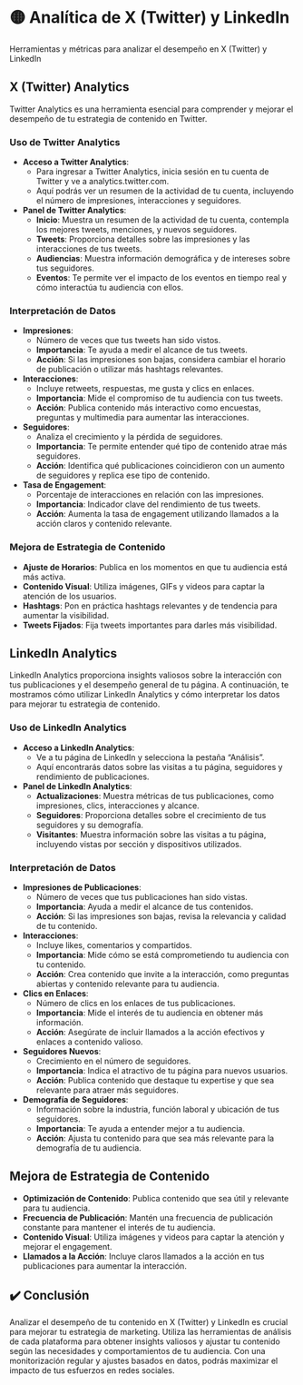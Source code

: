 # 🟡 Analítica de X (Twitter) y LinkedIn
Herramientas y métricas para analizar el desempeño en X (Twitter) y LinkedIn

## X (Twitter) Analytics
Twitter Analytics es una herramienta esencial para comprender y mejorar el desempeño de tu estrategia de contenido en Twitter. 

### Uso de Twitter Analytics
- **Acceso a Twitter Analytics**:
    - Para ingresar a Twitter Analytics, inicia sesión en tu cuenta de Twitter y ve a analytics.twitter.com.
    - Aquí podrás ver un resumen de la actividad de tu cuenta, incluyendo el número de impresiones, interacciones y seguidores.
- **Panel de Twitter Analytics**:
    - **Inicio**: Muestra un resumen de la actividad de tu cuenta, contempla los mejores tweets, menciones, y nuevos seguidores.
    - **Tweets**: Proporciona detalles sobre las impresiones y las interacciones de tus tweets.
    - **Audiencias**: Muestra información demográfica y de intereses sobre tus seguidores.
    - **Eventos**: Te permite ver el impacto de los eventos en tiempo real y cómo interactúa tu audiencia con ellos.

### Interpretación de Datos
- **Impresiones**: 
    - Número de veces que tus tweets han sido vistos.
    - **Importancia**: Te ayuda a medir el alcance de tus tweets.
    - **Acción**: Si las impresiones son bajas, considera cambiar el horario de publicación o utilizar más hashtags relevantes.
- **Interacciones**: 
    - Incluye retweets, respuestas, me gusta y clics en enlaces.
    - **Importancia**: Mide el compromiso de tu audiencia con tus tweets.
    - **Acción**: Publica contenido más interactivo como encuestas, preguntas y multimedia para aumentar las interacciones.
- **Seguidores**: 
    - Analiza el crecimiento y la pérdida de seguidores.
    - **Importancia**: Te permite entender qué tipo de contenido atrae más seguidores.
    - **Acción**: Identifica qué publicaciones coincidieron con un aumento de seguidores y replica ese tipo de contenido.
- **Tasa de Engagement**: 
    - Porcentaje de interacciones en relación con las impresiones.
    - **Importancia**: Indicador clave del rendimiento de tus tweets.
    - **Acción**: Aumenta la tasa de engagement utilizando llamados a la acción claros y contenido relevante.

### Mejora de Estrategia de Contenido
- **Ajuste de Horarios**: Publica en los momentos en que tu audiencia está más activa.
- **Contenido Visual**: Utiliza imágenes, GIFs y videos para captar la atención de los usuarios.
- **Hashtags**: Pon en práctica hashtags relevantes y de tendencia para aumentar la visibilidad.
- **Tweets Fijados**: Fija tweets importantes para darles más visibilidad.

## LinkedIn Analytics
LinkedIn Analytics proporciona insights valiosos sobre la interacción con tus publicaciones y el desempeño general de tu página. A continuación, te mostramos cómo utilizar LinkedIn Analytics y cómo interpretar los datos para mejorar tu estrategia de contenido.

### Uso de LinkedIn Analytics
- **Acceso a LinkedIn Analytics**:
    - Ve a tu página de LinkedIn y selecciona la pestaña “Análisis”.
    - Aquí encontrarás datos sobre las visitas a tu página, seguidores y rendimiento de publicaciones.
- **Panel de LinkedIn Analytics**:
    - **Actualizaciones**: Muestra métricas de tus publicaciones, como impresiones, clics, interacciones y alcance.
    - **Seguidores**: Proporciona detalles sobre el crecimiento de tus seguidores y su demografía.
    - **Visitantes**: Muestra información sobre las visitas a tu página, incluyendo vistas por sección y dispositivos utilizados.

### Interpretación de Datos
- **Impresiones de Publicaciones**: 
    - Número de veces que tus publicaciones han sido vistas.
    - **Importancia**: Ayuda a medir el alcance de tus contenidos.
    - **Acción**: Si las impresiones son bajas, revisa la relevancia y calidad de tu contenido.
- **Interacciones**: 
    - Incluye likes, comentarios y compartidos.
    - **Importancia**: Mide cómo se está comprometiendo tu audiencia con tu contenido.
    - **Acción**: Crea contenido que invite a la interacción, como preguntas abiertas y contenido relevante para tu audiencia.
- **Clics en Enlaces**: 
    - Número de clics en los enlaces de tus publicaciones.
    - **Importancia**: Mide el interés de tu audiencia en obtener más información.
    - **Acción**: Asegúrate de incluir llamados a la acción efectivos y enlaces a contenido valioso.
- **Seguidores Nuevos**: 
    - Crecimiento en el número de seguidores.
    - **Importancia**: Indica el atractivo de tu página para nuevos usuarios.
    - **Acción**: Publica contenido que destaque tu expertise y que sea relevante para atraer más seguidores.
- **Demografía de Seguidores**: 
    - Información sobre la industria, función laboral y ubicación de tus seguidores.
    - **Importancia**: Te ayuda a entender mejor a tu audiencia.
    - **Acción**: Ajusta tu contenido para que sea más relevante para la demografía de tu audiencia.

## Mejora de Estrategia de Contenido
- **Optimización de Contenido**: Publica contenido que sea útil y relevante para tu audiencia.
- **Frecuencia de Publicación**: Mantén una frecuencia de publicación constante para mantener el interés de tu audiencia.
- **Contenido Visual**: Utiliza imágenes y videos para captar la atención y mejorar el engagement.
- **Llamados a la Acción**: Incluye claros llamados a la acción en tus publicaciones para aumentar la interacción.

## ✔️ Conclusión
Analizar el desempeño de tu contenido en X (Twitter) y LinkedIn es crucial para mejorar tu estrategia de marketing. Utiliza las herramientas de análisis de cada plataforma para obtener insights valiosos y ajustar tu contenido según las necesidades y comportamientos de tu audiencia. Con una monitorización regular y ajustes basados en datos, podrás maximizar el impacto de tus esfuerzos en redes sociales.